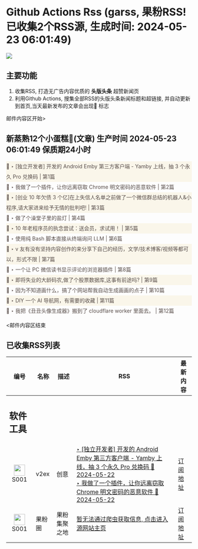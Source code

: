 # Github Actions Rss (garss, 果粉RSS! 已收集2个RSS源, 生成时间: 2024-05-23 06:01:49)

![](https://cdn.jsdelivr.net/gh/xinkeji/garss/_media/ga-rss.png)



## 主要功能
1. 收集RSS, 打造无广告内容优质的 **头版头条** 超赞新闻页
2. 利用Github Actions, 搜集全部RSS的头版头条新闻标题和超链接, 并自动更新到首页,当天最新发布的文章会出现🌈 标志

邮件内容区开始>
<h2>新蒸熟12个小蛋糕🍰(文章) 生产时间 2024-05-23 06:01:49 保质期24小时</h2>

<div style='line-height:3;background-color:#FAF6EA;' ><a href='https://www.v2ex.com/t/1042928#reply273' style="line-height:2;text-decoration:none;display:block;color:#584D49;">🌈 ‣ [独立开发者] 开发的 Android Emby 第三方客户端 - Yamby 上线，抽 3 个永久 Pro 兑换码 | 第1篇</a></div><div style='line-height:3;' ><a href='https://www.v2ex.com/t/1043094#reply3' style="line-height:2;text-decoration:none;display:block;color:#584D49;">🌈 ‣ 我做了一个插件，让你远离窃取 Chrome 明文密码的恶意软件 | 第2篇</a></div><div style='line-height:3;background-color:#FAF6EA;' ><a href='https://www.v2ex.com/t/1043038#reply24' style="line-height:2;text-decoration:none;display:block;color:#584D49;">🌈 ‣ [创业 10 年欠债 3 个亿]在上失信人名单之前做了一个微信群总结的机器人&小程序,请大家进来给予无情的批判吧! | 第3篇</a></div><div style='line-height:3;' ><a href='https://www.v2ex.com/t/1043088#reply4' style="line-height:2;text-decoration:none;display:block;color:#584D49;">🌈 ‣ 做了个澡堂子里的盐灯 | 第4篇</a></div><div style='line-height:3;background-color:#FAF6EA;' ><a href='https://www.v2ex.com/t/1042877#reply39' style="line-height:2;text-decoration:none;display:block;color:#584D49;">🌈 ‣ 10 年老程序员的执念尝试：送会员，求试用！ | 第5篇</a></div><div style='line-height:3;' ><a href='https://www.v2ex.com/t/1043037#reply11' style="line-height:2;text-decoration:none;display:block;color:#584D49;">🌈 ‣ 使用纯 Bash 脚本直接从终端询问 LLM | 第6篇</a></div><div style='line-height:3;background-color:#FAF6EA;' ><a href='https://www.v2ex.com/t/1042826#reply20' style="line-height:2;text-decoration:none;display:block;color:#584D49;">🌈 ‣ v 友有没有坚持内容创作的来分享下自己的经历，文学/技术博客/视频等都可以，形式不限 | 第7篇</a></div><div style='line-height:3;' ><a href='https://www.v2ex.com/t/1043046#reply4' style="line-height:2;text-decoration:none;display:block;color:#584D49;">🌈 ‣ 一个让 PC 微信读书显示评论的浏览器插件 | 第8篇</a></div><div style='line-height:3;background-color:#FAF6EA;' ><a href='https://www.v2ex.com/t/1042950#reply22' style="line-height:2;text-decoration:none;display:block;color:#584D49;">🌈 ‣ 即将失业的大龄码农,做了个股票数据库,这事有前途吗? | 第9篇</a></div><div style='line-height:3;' ><a href='https://www.v2ex.com/t/1042979#reply0' style="line-height:2;text-decoration:none;display:block;color:#584D49;">🌈 ‣ 因为不知道画什么，搞了个网站帮我自动生成画画的点子 | 第10篇</a></div><div style='line-height:3;background-color:#FAF6EA;' ><a href='https://www.v2ex.com/t/1042941#reply1' style="line-height:2;text-decoration:none;display:block;color:#584D49;">🌈 ‣ DIY 一个 AI 导航网，有需要的收藏 | 第11篇</a></div><div style='line-height:3;' ><a href='https://www.v2ex.com/t/1042834#reply2' style="line-height:2;text-decoration:none;display:block;color:#584D49;">🌈 ‣ 我把《丑丑头像生成器》搬到了 cloudflare worker 里面去。 | 第12篇</a></div>

<邮件内容区结束

## 已收集RSS列表

| 编号 | 名称 | 描述 | RSS | 最新内容 |
| --- | --- | --- | --- | --- |
| <h2 id="软件工具">软件工具</h2> |  |   |  |  |
| <div id="S001" style="text-align: center;"><img src="https://cdn.jsdelivr.net/gh/zhaoolee/garss/_media/favicon/S001.png" width="30px" style="width:30px;height: auto;"/><br><span>S001</span></div> | v2ex | 创意 | [‣ \[独立开发者\] 开发的 Android Emby 第三方客户端 - Yamby 上线，抽 3 个永久 Pro 兑换码 🌈 2024-05-22](https://www.v2ex.com/t/1042928#reply273)<br/>[‣ 我做了一个插件，让你远离窃取 Chrome 明文密码的恶意软件 🌈 2024-05-22](https://www.v2ex.com/t/1043094#reply3) | [订阅地址](https://www.v2ex.com/feed/tab/creative.xml) |
| <div id="S001" style="text-align: center;"><img src="https://cdn.jsdelivr.net/gh/zhaoolee/garss/_media/favicon/S001.png" width="30px" style="width:30px;height: auto;"/><br><span>S001</span></div> | 果粉圈 | 果粉集聚之地 | [暂无法通过爬虫获取信息, 点击进入源网站主页](https://g0f.cn) | [订阅地址](https://g0f.cn/rss.xml) |



